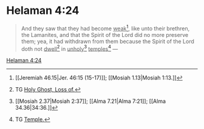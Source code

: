 # Helaman 4:24

> And they saw that they had become <u>weak</u>[^a], like unto their brethren, the Lamanites, and that the Spirit of the Lord did no more preserve them; yea, it had withdrawn from them because the Spirit of the Lord doth not <u>dwell</u>[^b] in <u>unholy</u>[^c] <u>temples</u>[^d] —

[Helaman 4:24](https://www.churchofjesuschrist.org/study/scriptures/bofm/hel/4?lang=eng&id=p24#p24)


[^a]: [[Jeremiah 46.15|Jer. 46:15 (15-17)]]; [[Mosiah 1.13|Mosiah 1:13.]]
[^b]: TG [Holy Ghost, Loss of.](https://www.churchofjesuschrist.org/study/scriptures/tg/holy-ghost-loss-of?lang=eng)
[^c]: [[Mosiah 2.37|Mosiah 2:37]]; [[Alma 7.21|Alma 7:21]]; [[Alma 34.36|34:36.]]
[^d]: TG [Temple.](https://www.churchofjesuschrist.org/study/scriptures/tg/temple?lang=eng)
